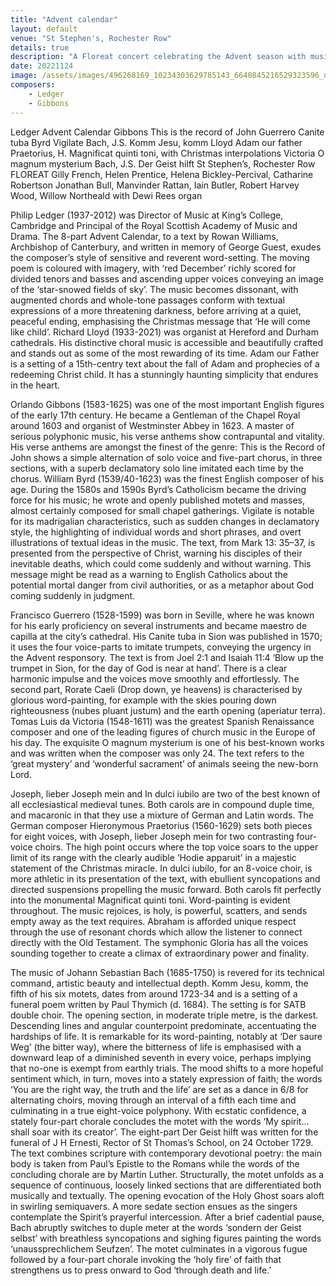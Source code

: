 ```yaml
---
title: "Advent calendar"
layout: default
venue: "St Stephen's, Rochester Row"
details: true
description: "A Floreat concert celebrating the Advent season with music marking the approach of Christmas."
date: 20221124
image: /assets/images/496268169_10234303629785143_6640845216529323596_n.jpg
composers:
    - Ledger
    - Gibbons
---
```

Ledger Advent Calendar
Gibbons This is the record of John
Guerrero Canite tuba
Byrd Vigilate
Bach, J.S. Komm Jesu, komm
Lloyd Adam our father
Praetorius, H. Magnificat quinti toni, with Christmas interpolations
Victoria O magnum mysterium
Bach, J.S. Der Geist hilft
St Stephen’s, Rochester Row
FLOREAT
Gilly French, Helen Prentice, Helena Bickley-Percival, Catharine Robertson
Jonathan Bull, Manvinder Rattan, Iain Butler, Robert Harvey Wood, Willow Northeald
with Dewi Rees organ

 

Philip Ledger (1937-2012) was Director of Music at King’s College, Cambridge and Principal of the Royal Scottish Academy of Music and Drama.  The 8-part Advent Calendar, to a text by Rowan Williams, Archbishop of Canterbury, and written in memory of George Guest, exudes the composer’s style of sensitive and reverent word-setting.  The moving poem is coloured with imagery, with ‘red December’ richly scored for divided tenors and basses and ascending upper voices conveying an image of the ‘star-snowed fields of sky’.  The music becomes dissonant, with augmented chords and whole-tone passages conform with textual expressions of a more threatening darkness, before arriving at a quiet, peaceful ending, emphasising the Christmas message that ‘He will come like child’.   Richard Lloyd (1933-2021) was organist at Hereford and Durham cathedrals. His distinctive choral music is accessible and beautifully crafted and stands out as some of the most rewarding of its time.  Adam our Father is a setting of a 15th-centry text about the fall of Adam and prophecies of a redeeming Christ child.  It has a stunningly haunting simplicity that endures in the heart.

Orlando Gibbons (1583-1625) was one of the most important English figures of the early 17th century.  He became a Gentleman of the Chapel Royal around 1603 and organist of Westminster Abbey in 1623.  A master of serious polyphonic music, his verse anthems show contrapuntal and vitality.  His verse anthems are amongst the finest of the genre: This is the Record of John shows a simple alternation of solo voice and five-part chorus, in three sections, with a superb declamatory solo line imitated each time by the chorus.  William Byrd (1539/40-1623) was the finest English composer of his age. During the 1580s and 1590s Byrd’s Catholicism became the driving force for his music; he wrote and openly published motets and masses, almost certainly composed for small chapel gatherings.  Vigilate is notable for its madrigalian characteristics, such as sudden changes in declamatory style, the highlighting of individual words and short phrases, and overt illustrations of textual ideas in the music. The text, from Mark 13: 35–37, is presented from the perspective of Christ, warning his disciples of their inevitable deaths, which could come suddenly and without warning. This message might be read as a warning to English Catholics about the potential mortal danger from civil authorities, or as a metaphor about God coming suddenly in judgment.

Francisco Guerrero (1528-1599) was born in Seville, where he was known for his early proficiency on several instruments and became maestro de capilla at the city’s cathedral. His Canite tuba in Sion was published in 1570; it uses the four voice-parts to imitate trumpets, conveying the urgency in the Advent responsory. The text is from Joel 2:1 and Isaiah 11:4 ‘Blow up the trumpet in Sion, for the day of God is near at hand’.  There is a clear harmonic impulse and the voices move smoothly and effortlessly.  The second part, Rorate Caeli (Drop down, ye heavens) is characterised by glorious word-painting, for example with the skies pouring down righteousness (nubes pluant justum) and the earth opening (aperiatur terra).  Tomas Luis da Victoria (1548-1611) was the greatest Spanish Renaissance composer and one of the leading figures of church music in the Europe of his day. The exquisite O magnum mysterium is one of his best-known works and was written when the composer was only 24. The text refers to the ‘great mystery’ and ‘wonderful sacrament’ of animals seeing the new-born Lord.

Joseph, lieber Joseph mein and In dulci iubilo are two of the best known of all ecclesiastical medieval tunes. Both carols are in compound duple time, and macaronic in that they use a mixture of German and Latin words. The German composer Hieronymous Praetorius (1560-1629) sets both pieces for eight voices, with Joseph, lieber Joseph mein for two contrasting four-voice choirs. The high point occurs where the top voice soars to the upper limit of its range with the clearly audible ‘Hodie apparuit’ in a majestic statement of the Christmas miracle. In dulci iubilo, for an 8-voice choir, is more athletic in its presentation of the text, with ebullient syncopations and directed suspensions propelling the music forward. Both carols fit perfectly into the monumental Magnificat quinti toni. Word-painting is evident throughout. The music rejoices, is holy, is powerful, scatters, and sends empty away as the text requires. Abraham is afforded unique respect through the use of resonant chords which allow the listener to connect directly with the Old Testament. The symphonic Gloria has all the voices sounding together to create a climax of extraordinary power and finality.

The music of Johann Sebastian Bach (1685-1750) is revered for its technical command, artistic beauty and intellectual depth.  Komm Jesu, komm, the fifth of his six motets, dates from around 1723-34 and is a setting of a funeral poem written by Paul Thymich (d. 1684).  The setting is for SATB double choir.  The opening section, in moderate triple metre, is the darkest.  Descending lines and angular counterpoint predominate, accentuating the hardships of life. It is remarkable for its word-painting, notably at ‘Der saure Weg’ (the bitter way), where the bitterness of life is emphasised with a downward leap of a diminished seventh in every voice, perhaps implying that no-one is exempt from earthly trials. The mood shifts to a more hopeful sentiment which, in turn, moves into a stately expression of faith; the words ‘You are the right way, the truth and the life’ are set as a dance in 6/8 for alternating choirs, moving through an interval of a fifth each time and culminating in a true eight-voice polyphony. With ecstatic confidence, a stately four-part chorale concludes the motet with the words ‘My spirit…shall soar with its creator’.   The eight-part Der Geist hilft was written for the funeral of J H Ernesti, Rector of St Thomas’s School, on 24 October 1729. The text combines scripture with contemporary devotional poetry: the main body is taken from Paul’s Epistle to the Romans while the words of the concluding chorale are by Martin Luther. Structurally, the motet unfolds as a sequence of continuous, loosely linked sections that are differentiated both musically and textually. The opening evocation of the Holy Ghost soars aloft in swirling semiquavers. A more sedate section ensues as the singers contemplate the Spirit’s prayerful intercession. After a brief cadential pause, Bach abruptly switches to duple meter at the words ‘sondern der Geist selbst’ with breathless syncopations and sighing figures painting the words ‘unaussprechlichem Seufzen’. The motet culminates in a vigorous fugue followed by a four-part chorale invoking the ‘holy fire’ of faith that strengthens us to press onward to God ‘through death and life.’
